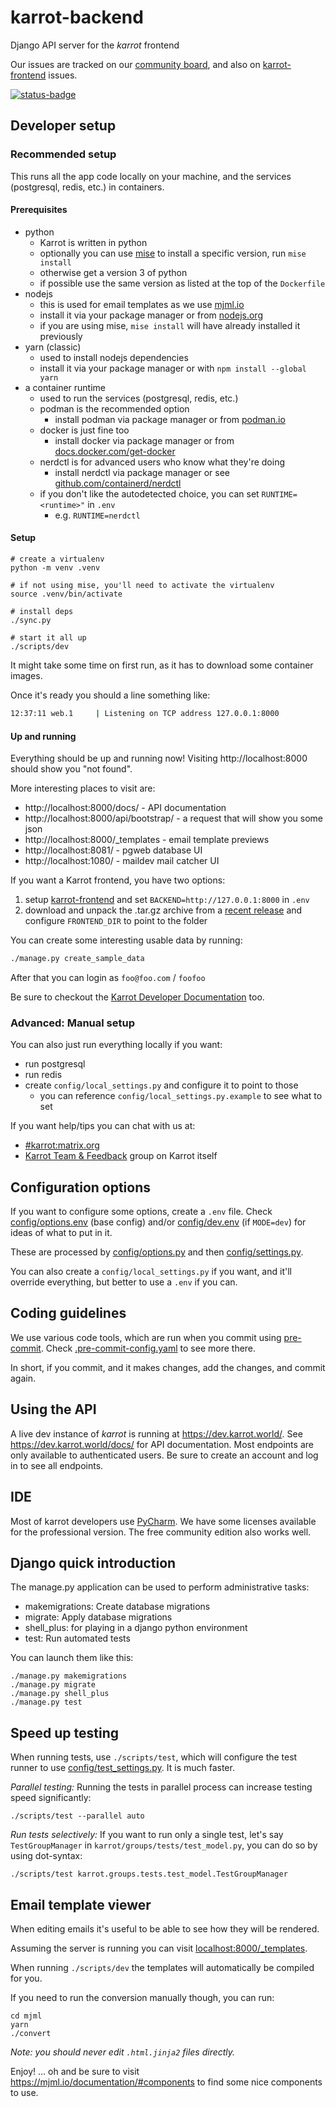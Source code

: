 # karrot-backend

Django API server for the _karrot_ frontend

Our issues are tracked on our [community board](https://community.karrot.world/c/32/l/latest?board=default), and also on [karrot-frontend](https://codeberg.org/karrot/karrot-frontend/issues) issues.

[![status-badge](https://ci.codeberg.org/api/badges/13131/status.svg)](https://ci.codeberg.org/repos/13131)

## Developer setup

### Recommended setup

This runs all the app code locally on your machine, and the services (postgresql, redis, etc.) in containers.

#### Prerequisites

- python
  - Karrot is written in python
  - optionally you can use [mise](https://mise.jdx.dev) to install a specific version, run `mise install`
  - otherwise get a version 3 of python
  - if possible use the same version as listed at the top of the `Dockerfile`
- nodejs
  - this is used for email templates as we use [mjml.io](https://mjml.io)
  - install it via your package manager or from [nodejs.org](https://nodejs.org)
  - if you are using mise, `mise install` will have already installed it previously
- yarn (classic)
  - used to install nodejs dependencies
  - install it via your package manager or with `npm install --global yarn`
- a container runtime
  - used to run the services (postgresql, redis, etc.)
  - podman is the recommended option
    - install podman via package manager or from [podman.io](https://podman.io)
  - docker is just fine too
    - install docker via package manager or from [docs.docker.com/get-docker](https://docs.docker.com/get-docker)
  - nerdctl is for advanced users who know what they're doing
    - install nerdctl via package manager or see [github.com/containerd/nerdctl](https://github.com/containerd/nerdctl)
  - if you don't like the autodetected choice, you can set `RUNTIME=<runtime>"` in `.env`
    - e.g. `RUNTIME=nerdctl`

#### Setup

```commandline
# create a virtualenv
python -m venv .venv

# if not using mise, you'll need to activate the virtualenv
source .venv/bin/activate

# install deps
./sync.py

# start it all up
./scripts/dev
```

It might take some time on first run, as it has to download some container images.

Once it's ready you should a line something like:

```bash
12:37:11 web.1     | Listening on TCP address 127.0.0.1:8000
```

#### Up and running

Everything should be up and running now! Visiting http://localhost:8000 should show you "not found".

More interesting places to visit are:
- http://localhost:8000/docs/ - API documentation
- http://localhost:8000/api/bootstrap/ - a request that will show you some json
- http://localhost:8000/_templates - email template previews
- http://localhost:8081/ - pgweb database UI
- http://localhost:1080/ - maildev mail catcher UI

If you want a Karrot frontend, you have two options:
1. setup [karrot-frontend](https://codeberg.org/karrot/karrot-frontend) and set `BACKEND=http://127.0.0.1:8000` in `.env`
2. download and unpack the .tar.gz archive from a [recent release](https://codeberg.org/karrot/karrot/releases) and configure `FRONTEND_DIR` to point to the folder

You can create some interesting usable data by running:

```bash
./manage.py create_sample_data
```

After that you can login as `foo@foo.com` / `foofoo`

Be sure to checkout the [Karrot Developer Documentation](https://docs.karrot.world/dev/getting-started) too.

### Advanced: Manual setup

You can also just run everything locally if you want:

- run postgresql
- run redis
- create `config/local_settings.py` and configure it to point to those
  - you can reference `config/local_settings.py.example` to see what to set

If you want help/tips you can chat with us at:
- [#karrot:matrix.org](https://matrix.to/#/#karrot:matrix.org)
- [Karrot Team & Feedback](https://karrot.world/#/groupPreview/191) group on Karrot itself

## Configuration options

If you want to configure some options, create a `.env` file. Check [config/options.env](config/options.env) (base config) and/or [config/dev.env](config/dev.env) (if `MODE=dev`) for ideas of what to put in it.

These are processed by [config/options.py](config/options.py) and then [config/settings.py](config/settings.py).

You can also create a `config/local_settings.py` if you want, and it'll override everything, but better to use a `.env` if you can.

## Coding guidelines

We use various code tools, which are run when you commit using [pre-commit](https://pre-commit.com/). Check [.pre-commit-config.yaml](.pre-commit-config.yaml) to see more there.

In short, if you commit, and it makes changes, add the changes, and commit again.

## Using the API

A live dev instance of _karrot_ is running at https://dev.karrot.world/. See https://dev.karrot.world/docs/ for API documentation. Most endpoints are only available to authenticated users. Be sure to create an account and log in to see all endpoints.

## IDE

Most of karrot developers use [PyCharm](https://www.jetbrains.com/pycharm/download/). We have some licenses available for the professional version. The free community edition also works well.

## Django quick introduction

The manage.py application can be used to perform administrative tasks:

  - makemigrations: Create database migrations
  - migrate: Apply database migrations
  - shell\_plus: for playing in a django python environment
  - test: Run automated tests

You can launch them like this:

```
./manage.py makemigrations
./manage.py migrate
./manage.py shell_plus
./manage.py test
```

## Speed up testing

When running tests, use `./scripts/test`, which will configure the test runner to use [config/test_settings.py](config/test_settings.py). It is much faster.

*Parallel testing:* Running the tests in parallel process can increase testing speed significantly:

```
./scripts/test --parallel auto
```

*Run tests selectively:* If you want to run only a single test, let's say
`TestGroupManager` in `karrot/groups/tests/test_model.py`, you can do so by
using dot-syntax:

```
./scripts/test karrot.groups.tests.test_model.TestGroupManager
```

## Email template viewer

When editing emails it's useful to be able to see how they will be rendered.

Assuming the server is running you can visit [localhost:8000/\_templates](http://localhost:8000/_templates).

When running `./scripts/dev` the templates will automatically be compiled for you.

If you need to run the conversion manually though, you can run:
```
cd mjml
yarn
./convert
```

_Note: you should never edit `.html.jinja2` files directly._

Enjoy! ... oh and be sure to visit https://mjml.io/documentation/#components to find some nice components to use.
